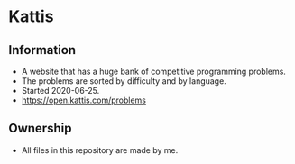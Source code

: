 # Kattis  
## Information 
- A website that has a huge bank of competitive programming problems.  
- The problems are sorted by difficulty and by language.  
- Started 2020-06-25.
- https://open.kattis.com/problems
## Ownership
- All files in this repository are made by me.
